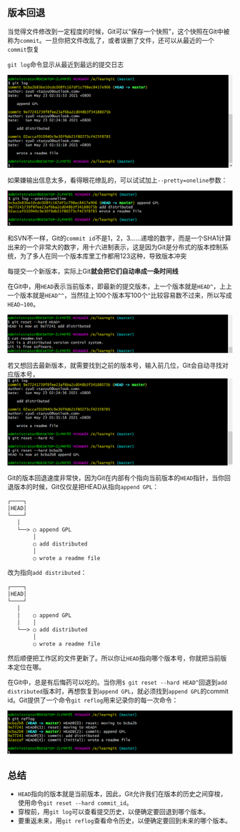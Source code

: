## 版本回退

当觉得文件修改到一定程度的时候，Git可以“保存一个快照”，这个快照在Git中被称为`commit`。一旦你把文件改乱了，或者误删了文件，还可以从最近的一个`commit`恢复



`git log`命令显示从最近到最远的提交日志

![image-20210523023400653](assets/image-20210523023400653.png)

如果嫌输出信息太多，看得眼花缭乱的，可以试试加上`--pretty=oneline`参数：

![image-20210523023810616](assets/image-20210523023810616.png)

和SVN不一样，Git的`commit id`不是1，2，3……递增的数字，而是一个SHA1计算出来的一个非常大的数字，用十六进制表示，这是因为Git是分布式的版本控制系统，为了多人在同一个版本库里工作都用123这种，导致版本冲突

每提交一个新版本，实际上Git**就会把它们自动串成一条时间线**



在Git中，用`HEAD`表示当前版本，即最新的提交版本，上一个版本就是`HEAD^`，上上一个版本就是`HEAD^^`，当然往上100个版本写100个`^`比较容易数不过来，所以写成`HEAD~100`。

![image-20210523025357854](assets/image-20210523025357854.png)

若又想回去最新版本，就需要找到之前的版本号，输入前几位，Git会自动寻找对应版本号，![image-20210523025447675](assets/image-20210523025447675.png)

Git的版本回退速度非常快，因为Git在内部有个指向当前版本的`HEAD`指针，当你回退版本的时候，Git仅仅是把HEAD从指向`append GPL`：

```ascii
┌────┐
│HEAD│
└────┘
   │
   └──> ○ append GPL
        │
        ○ add distributed
        │
        ○ wrote a readme file
```

改为指向`add distributed`：

```ascii
┌────┐
│HEAD│
└────┘
   │
   │    ○ append GPL
   │    │
   └──> ○ add distributed
        │
        ○ wrote a readme file
```

然后顺便把工作区的文件更新了。所以你让`HEAD`指向哪个版本号，你就把当前版本定位在哪。

在Git中，总是有后悔药可以吃的。当你用`$ git reset --hard HEAD^`回退到`add distributed`版本时，再想恢复到`append GPL`，就必须找到`append GPL`的commit id。Git提供了一个命令`git reflog`用来记录你的每一次命令：

![image-20210523030312870](assets/image-20210523030312870.png)

## 总结

- `HEAD`指向的版本就是当前版本，因此，Git允许我们在版本的历史之间穿梭，使用命令`git reset --hard commit_id`。
- 穿梭前，用`git log`可以查看提交历史，以便确定要回退到哪个版本。
- 要重返未来，用`git reflog`查看命令历史，以便确定要回到未来的哪个版本。

